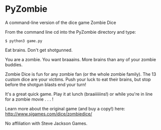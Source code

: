 # PyZombie
A command-line version of the dice game Zombie Dice

From the command line cd into the PyZombie directory and type:

`$ python3 game.py`

Eat brains. Don't get shotgunned.

You are a zombie. You want braaains. More brains than any of your zombie buddies.

Zombie Dice is fun for any zombie fan (or the whole zombie family). The 13 custom dice are your victims. Push your luck to eat their brains, but stop before the shotgun blasts end your turn!

It's a great quick game. Play it at lunch (braaiiiiiins!) or while you're in line for a zombie movie . . . !

Learn more about the original game (and buy a copy!) here:
<http://www.sjgames.com/dice/zombiedice/>

No affiliation with Steve Jackson Games.
